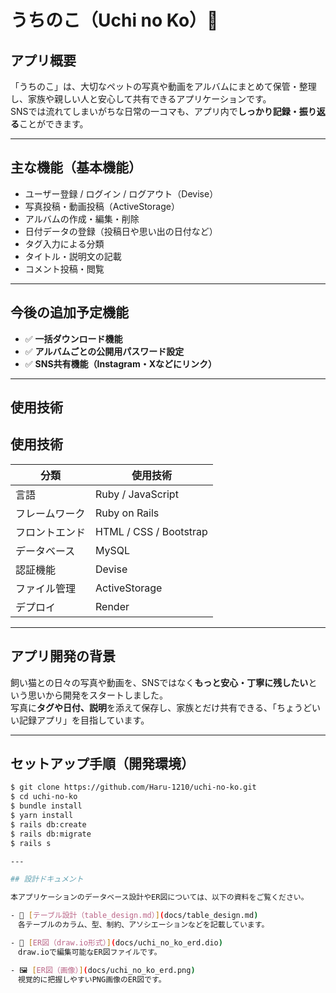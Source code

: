 # うちのこ（Uchi no Ko）🐾

## アプリ概要

「うちのこ」は、大切なペットの写真や動画をアルバムにまとめて保管・整理し、家族や親しい人と安心して共有できるアプリケーションです。  
SNSでは流れてしまいがちな日常の一コマも、アプリ内で**しっかり記録・振り返る**ことができます。

---

## 主な機能（基本機能）

- ユーザー登録 / ログイン / ログアウト（Devise）
- 写真投稿・動画投稿（ActiveStorage）
- アルバムの作成・編集・削除
- 日付データの登録（投稿日や思い出の日付など）
- タグ入力による分類
- タイトル・説明文の記載
- コメント投稿・閲覧

---

## 今後の追加予定機能

- ✅ **一括ダウンロード機能**
- ✅ **アルバムごとの公開用パスワード設定**
- ✅ **SNS共有機能（Instagram・Xなどにリンク）**

---

## 使用技術

## 使用技術

| 分類         | 使用技術                     |
|--------------|------------------------------|
| 言語         | Ruby / JavaScript            |
| フレームワーク | Ruby on Rails                |
| フロントエンド | HTML / CSS / Bootstrap       |
| データベース | MySQL                        |
| 認証機能     | Devise                       |
| ファイル管理 | ActiveStorage                |
| デプロイ     | Render                       |

---

## アプリ開発の背景

飼い猫との日々の写真や動画を、SNSではなく**もっと安心・丁寧に残したい**という思いから開発をスタートしました。  
写真に**タグや日付、説明**を添えて保存し、家族とだけ共有できる、「ちょうどいい記録アプリ」を目指しています。

---

## セットアップ手順（開発環境）

```bash
$ git clone https://github.com/Haru-1210/uchi-no-ko.git
$ cd uchi-no-ko
$ bundle install
$ yarn install
$ rails db:create
$ rails db:migrate
$ rails s

---

## 設計ドキュメント

本アプリケーションのデータベース設計やER図については、以下の資料をご覧ください。

- 📄 [テーブル設計（table_design.md）](docs/table_design.md)  
　各テーブルのカラム、型、制約、アソシエーションなどを記載しています。

- 🧩 [ER図（draw.io形式）](docs/uchi_no_ko_erd.dio)  
　draw.ioで編集可能なER図ファイルです。

- 🖼️ [ER図（画像）](docs/uchi_no_ko_erd.png)  
　視覚的に把握しやすいPNG画像のER図です。

